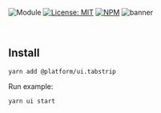 ![Module](https://img.shields.io/badge/%40platform-ui.tabstrip-%23EA4E7E.svg)
[![License: MIT](https://img.shields.io/badge/license-MIT-blue.svg)](https://opensource.org/licenses/MIT)
[![NPM](https://img.shields.io/npm/v/@platform/ui.tabstrip.svg?colorB=blue&style=flat)](https://www.npmjs.com/package/@platform/ui.tabstrip)
![banner](https://platform.sfo2.digitaloceanspaces.com/repo-banners/ui.tabstrip.png)

<p>&nbsp;<p>



## Install

    yarn add @platform/ui.tabstrip

Run example:

    yarn ui start

<p>&nbsp;<p>




